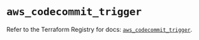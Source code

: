 # `aws_codecommit_trigger`

Refer to the Terraform Registry for docs: [`aws_codecommit_trigger`](https://registry.terraform.io/providers/hashicorp/aws/5.98.0/docs/resources/codecommit_trigger).
